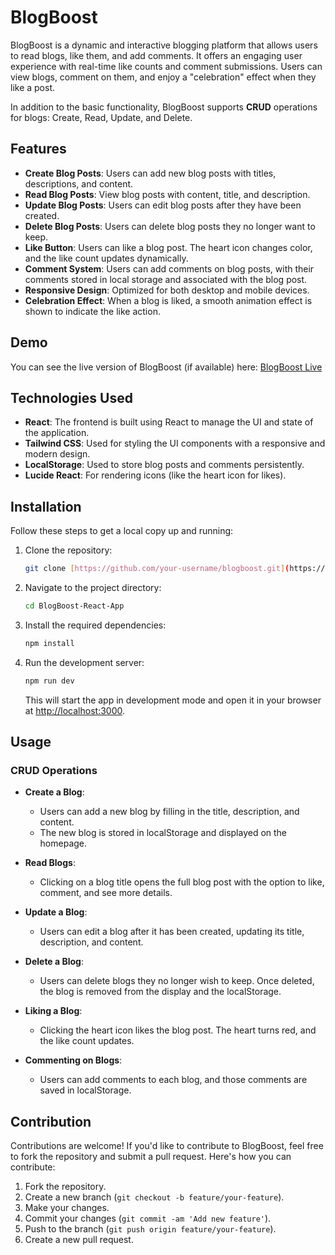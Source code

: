 # BlogBoost

BlogBoost is a dynamic and interactive blogging platform that allows users to read blogs, like them, and add comments. It offers an engaging user experience with real-time like counts and comment submissions. Users can view blogs, comment on them, and enjoy a "celebration" effect when they like a post.

In addition to the basic functionality, BlogBoost supports **CRUD** operations for blogs: Create, Read, Update, and Delete.

## Features
- **Create Blog Posts**: Users can add new blog posts with titles, descriptions, and content.
- **Read Blog Posts**: View blog posts with content, title, and description.
- **Update Blog Posts**: Users can edit blog posts after they have been created.
- **Delete Blog Posts**: Users can delete blog posts they no longer want to keep.
- **Like Button**: Users can like a blog post. The heart icon changes color, and the like count updates dynamically.
- **Comment System**: Users can add comments on blog posts, with their comments stored in local storage and associated with the blog post.
- **Responsive Design**: Optimized for both desktop and mobile devices.
- **Celebration Effect**: When a blog is liked, a smooth animation effect is shown to indicate the like action.

## Demo

You can see the live version of BlogBoost (if available) here: [BlogBoost Live](https://vercel.com/swathi-jettiboinas-projects/blog-boost-react-app)

## Technologies Used

- **React**: The frontend is built using React to manage the UI and state of the application.
- **Tailwind CSS**: Used for styling the UI components with a responsive and modern design.
- **LocalStorage**: Used to store blog posts and comments persistently.
- **Lucide React**: For rendering icons (like the heart icon for likes).

## Installation

Follow these steps to get a local copy up and running:

1. Clone the repository:
    ```bash
    git clone [https://github.com/your-username/blogboost.git](https://github.com/Swathijettiboina/BlogBoost-React-App.git)
    ```

2. Navigate to the project directory:
    ```bash
    cd BlogBoost-React-App
    ```

3. Install the required dependencies:
    ```bash
    npm install
    ```

4. Run the development server:
    ```bash
    npm run dev
    ```

   This will start the app in development mode and open it in your browser at [http://localhost:3000](http://localhost:5173).

## Usage

### CRUD Operations

- **Create a Blog**: 
  - Users can add a new blog by filling in the title, description, and content.
  - The new blog is stored in localStorage and displayed on the homepage.
  
- **Read Blogs**:
  - Clicking on a blog title opens the full blog post with the option to like, comment, and see more details.
  
- **Update a Blog**:
  - Users can edit a blog after it has been created, updating its title, description, and content.

- **Delete a Blog**:
  - Users can delete blogs they no longer wish to keep. Once deleted, the blog is removed from the display and the localStorage.

- **Liking a Blog**:
  - Clicking the heart icon likes the blog post. The heart turns red, and the like count updates.
  
- **Commenting on Blogs**:
  - Users can add comments to each blog, and those comments are saved in localStorage.

## Contribution

Contributions are welcome! If you'd like to contribute to BlogBoost, feel free to fork the repository and submit a pull request. Here's how you can contribute:

1. Fork the repository.
2. Create a new branch (`git checkout -b feature/your-feature`).
3. Make your changes.
4. Commit your changes (`git commit -am 'Add new feature'`).
5. Push to the branch (`git push origin feature/your-feature`).
6. Create a new pull request.
